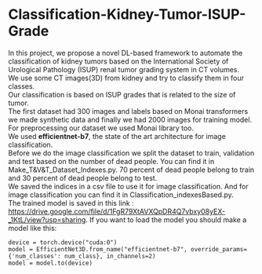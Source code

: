 # Classification-Kidney-Tumor-ISUP-Grade
 In this project, we propose a novel DL-based framework to automate the classification of kidney tumors based on the International Society of Urological Pathology (ISUP) renal tumor grading system in CT volumes. 
<br>We use some CT images(3D) from kidney and try to classify them in four classes.
<br>Our classification is based on ISUP grades that is related to the size of tumor.
<br>The first dataset had 300 images and labels based on Monai transformers we made synthetic data and finally we had 2000 images for training model.
<br>For preprocessing our dataset we used Monai library too.
<br>We used **efficientnet-b7**, the state of the art architecture for image classification.
<br>Before we do the image classification we split the dataset to train, validation and test based on the number of dead people. You can find it in Make_T&V&T_Dataset_Indexes.py. 70 percent of dead people belong to train and 30 percent of dead people belong to test.
<br>We saved the indices in a csv file to use it for image classification. And for image classification you can find it in Classification_indexesBased.py.
<br>The trained model is saved in this link : https://drive.google.com/file/d/1FgR79XtAVXQpDR4Q7vbxy08yEX-_1KtL/view?usp=sharing. If you want to load the model you should make a model like this:
```
device = torch.device("cuda:0")
model = EfficientNet3D.from_name("efficientnet-b7", override_params={'num_classes': num_class}, in_channels=2)
model = model.to(device)
```
